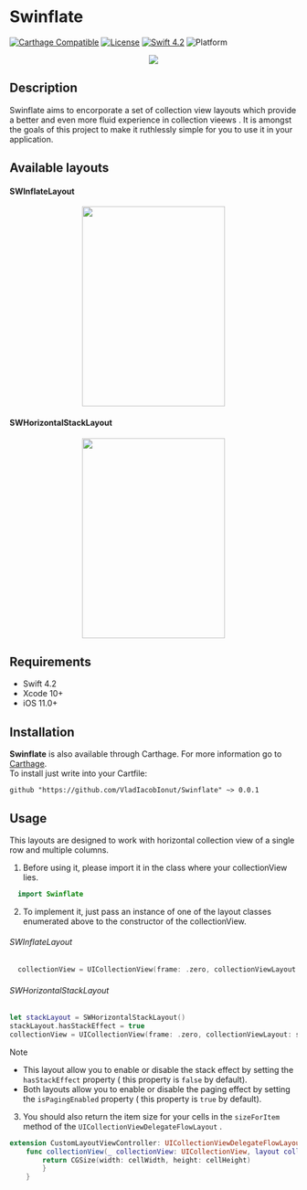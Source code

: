 # Swinflate

[![Carthage Compatible](https://img.shields.io/badge/Carthage-compatible-4BC51D.svg?style=flat)](https://github.com/Carthage/Carthage)
[![License](https://img.shields.io/cocoapods/l/Compass.svg?style=flat)](http://cocoadocs.org/docsets/Compass)
[![Swift 4.2](https://img.shields.io/badge/Swift-4.2-orange.svg?style=flat)](https://developer.apple.com/swift/)
![Platform](https://img.shields.io/cocoapods/p/SwipeCellKit.svg)


<p align="center"><img src="https://github.com/VladIacobIonut/Swinflate/blob/master/ReadmeResources/logo.png"/></p>

## Description

Swinflate aims to encorporate a set of collection view layouts which provide a better and even more fluid experience in collection vieews . It is amongst the goals of this project to make it ruthlessly simple for you to use it in your application.   

## Available layouts

#### SWInflateLayout

<p align="center"><img src="https://github.com/VladIacobIonut/Swinflate/blob/master/ReadmeResources/inflate.gif" height="350" width="250"/></p>

#### SWHorizontalStackLayout

<p align="center"><img src="https://github.com/VladIacobIonut/Swinflate/blob/master/ReadmeResources/stack.gif" height="350" width="250"/></p>

## Requirements

* Swift 4.2
* Xcode 10+
* iOS 11.0+

Installation
------------

**Swinflate** is also available through Carthage. For more information go to [Carthage](https://github.com/Carthage/Carthage). 
<br>
To install just write into your Cartfile:

```
github "https://github.com/VladIacobIonut/Swinflate" ~> 0.0.1
```


Usage
------------

This layouts are designed to work with horizontal collection view of a single row and multiple columns.  

1. Before using it, please import it in the class where your collectionView lies.

```swift
  import Swinflate
```  

2. To implement it, just pass an instance of one of the layout classes enumerated above to the constructor of the collectionView.

######  SWInflateLayout

```swift
  collectionView = UICollectionView(frame: .zero, collectionViewLayout: SWInflateLayout())
```  

######  SWHorizontalStackLayout

```swift
let stackLayout = SWHorizontalStackLayout()
stackLayout.hasStackEffect = true
collectionView = UICollectionView(frame: .zero, collectionViewLayout: stackLayout)
```  

Note 
-  This layout allow you to enable or disable the stack effect by setting the  `hasStackEffect`  property   ( this property is   `false`  by default).
-  Both layouts allow you to enable or disable the paging effect by setting the `isPagingEnabled`  property ( this property is   `true`  by default).
 
3. You should also return the item size for your cells in the  `sizeForItem`   method of the  `UICollectionViewDelegateFlowLayout` .

```swift
extension CustomLayoutViewController: UICollectionViewDelegateFlowLayout {
    func collectionView(_ collectionView: UICollectionView, layout collectionViewLayout: UICollectionViewLayout, sizeForItemAt indexPath: IndexPath) -> CGSize {
        return CGSize(width: cellWidth, height: cellHeight)
        }
    }
```  



